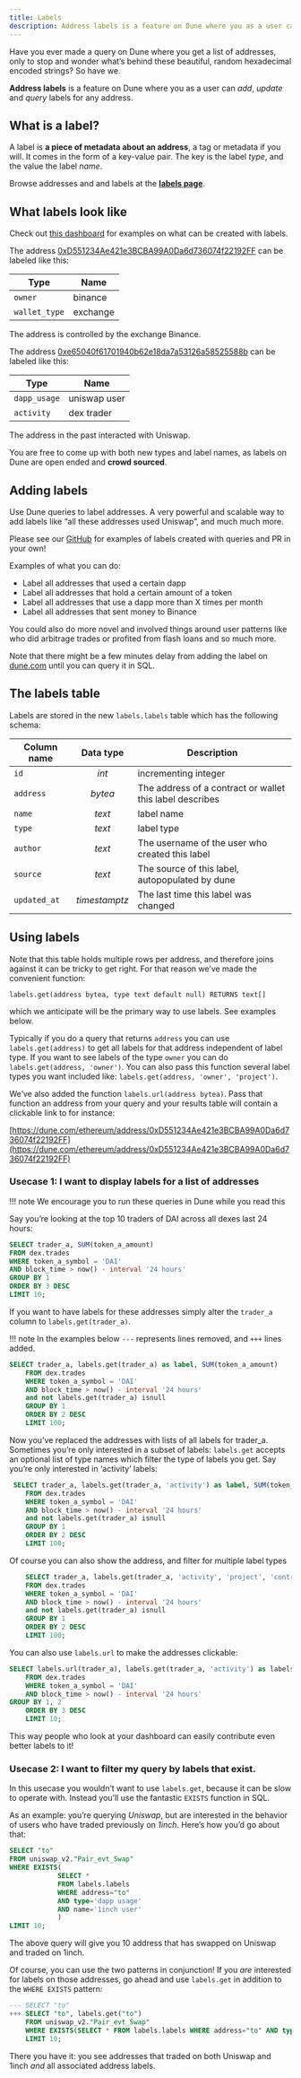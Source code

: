 ```yaml
---
title: Labels
description: Address labels is a feature on Dune where you as a user can add, update and query labels for any address.
---
```


Have you ever made a query on Dune where you get a list of addresses, only to stop and wonder what’s behind these beautiful, random hexadecimal encoded strings? So have we.

**Address labels** is a feature on Dune where you as a user can _add_, _update_ and _query_ labels for any address.

## What is a label?

A label is **a piece of metadata about an address**, a tag or metadata if you will. It comes in the form of a key-value pair. The key is the label _type_, and the value the label _name_.

Browse addresses and and labels at the [**labels page**](https://dune.com/labels).

## What labels look like

Check out [this dashboard](https://dune.com/hagaetc/labels) for examples on what can be created with labels.

The address [0xD551234Ae421e3BCBA99A0Da6d736074f22192FF](https://dune.com/ethereum/address/0xD551234Ae421e3BCBA99A0Da6d736074f22192FF) can be labeled like this:

| Type | Name |
| ----------- | -------- |
| `owner` | binance |
| `wallet_type` | exchange |

The address is controlled by the exchange Binance.

The address [0xe65040f61701940b62e18da7a53126a58525588b](https://dune.com/ethereum/address/0xe65040f61701940b62e18da7a53126a58525588b) can be labeled like this:

| Type | Name |
| ---------- | ------------ |
| `dapp_usage` | uniswap user |
| `activity` | dex trader |

The address in the past interacted with Uniswap.

You are free to come up with both new types and label names, as labels on Dune are open ended and **crowd sourced**.

## Adding labels

Use Dune queries to label addresses. A very powerful and scalable way to add labels like “all these addresses used Uniswap”, and much much more.

Please see our [GitHub](https://github.com/duneanalytics/spellbook/tree/master/labels) for examples of labels created with queries and PR in your own!

Examples of what you can do:

- Label all addresses that used a certain dapp
- Label all addresses that hold a certain amount of a token
- Label all addresses that use a dapp more than X times per month
- Label all addresses that sent money to Binance

You could also do more novel and involved things around user patterns like who did arbitrage trades or profited from flash loans and so much more.

Note that there might be a few minutes delay from adding the label on [dune.com](http://dune.com) until you can query it in SQL.

## The labels table

Labels are stored in the new `labels.labels` table which has the following schema:

| Column name | Data type | Description |
| - | :-: | - |
| `id` | _int_ | incrementing integer |
| `address` | _bytea_ | The address of a contract or wallet this label describes |
| `name` | _text_ | label name |
| `type` | _text_ | label type |
| `author` | _text_ | The username of the user who created this label |
| `source` | _text_ | The source of this label, autopopulated by dune |
| `updated_at` | _timestamptz_ | The last time this label was changed |

## Using labels

Note that this table holds multiple rows per address, and therefore joins against it can be tricky to get right. For that reason we’ve made the convenient function:

`labels.get(address bytea, type text default null) RETURNS text[]`

which we anticipate will be the primary way to use labels. See examples below.

Typically if you do a query that returns `address` you can use `labels.get(address)` to get all labels for that address independent of label type. If you want to see labels of the type `owner` you can do `labels.get(address, 'owner')`. You can also pass this function several label types you want included like: `labels.get(address, 'owner', 'project')`.

We’ve also added the function `labels.url(address bytea)`. Pass that function an address from your query and your results table will contain a clickable link to for instance:

[https://dune.com/ethereum/address/0xD551234Ae421e3BCBA99A0Da6d736074f22192FF](https://dune.com/ethereum/address/0xD551234Ae421e3BCBA99A0Da6d736074f22192FF)

### Usecase 1: I want to display labels for a list of addresses

!!! note
    We encourage you to run these queries in Dune while you read this

Say you’re looking at the top 10 traders of DAI across all dexes last 24 hours:

```sql
SELECT trader_a, SUM(token_a_amount)
FROM dex.trades
WHERE token_a_symbol = 'DAI'
AND block_time > now() - interval '24 hours'
GROUP BY 1
ORDER BY 3 DESC
LIMIT 10;
```

If you want to have labels for these addresses simply alter the `trader_a` column to `labels.get(trader_a)`.

!!! note
    In the examples below `---` represents lines removed, and `+++` lines added.

```sql
SELECT trader_a, labels.get(trader_a) as label, SUM(token_a_amount)
    FROM dex.trades
    WHERE token_a_symbol = 'DAI'
    AND block_time > now() - interval '24 hours'
    and not labels.get(trader_a) isnull
    GROUP BY 1
    ORDER BY 2 DESC
    LIMIT 100;
```

Now you’ve replaced the addresses with lists of all labels for trader_a. Sometimes you’re only interested in a subset of labels: `labels.get` accepts an optional list of type names which filter the type of labels you get. Say you’re only interested in ‘activity’ labels:

```sql
 SELECT trader_a, labels.get(trader_a, 'activity') as label, SUM(token_a_amount)
    FROM dex.trades
    WHERE token_a_symbol = 'DAI'
    AND block_time > now() - interval '24 hours'
    and not labels.get(trader_a) isnull
    GROUP BY 1
    ORDER BY 2 DESC
    LIMIT 100;
```

Of course you can also show the address, and filter for multiple label types

```sql
    SELECT trader_a, labels.get(trader_a, 'activity', 'project', 'contract_name') as label, SUM(token_a_amount)
    FROM dex.trades
    WHERE token_a_symbol = 'DAI'
    AND block_time > now() - interval '24 hours'
    and not labels.get(trader_a) isnull
    GROUP BY 1
    ORDER BY 2 DESC
    LIMIT 100;
```

You can also use `labels.url` to make the addresses clickable:

```sql
SELECT labels.url(trader_a), labels.get(trader_a, 'activity') as labels, SUM(token_a_amount)
    FROM dex.trades
    WHERE token_a_symbol = 'DAI'
    AND block_time > now() - interval '24 hours'
GROUP BY 1, 2
    ORDER BY 3 DESC
    LIMIT 10;
```

This way people who look at your dashboard can easily contribute even better labels to it!

### Usecase 2: I want to filter my query by labels that exist.

In this usecase you wouldn’t want to use `labels.get`, because it can be slow to operate with. Instead you’ll use the fantastic `EXISTS` function in SQL.

As an example: you’re querying _Uniswap_, but are interested in the behavior of users who have traded previously on _1inch_. Here’s how you’d go about that:

```sql
SELECT "to"
FROM uniswap_v2."Pair_evt_Swap" 
WHERE EXISTS(
            SELECT *
            FROM labels.labels
            WHERE address="to"
            AND type='dapp usage'
            AND name='1inch user'
            )
LIMIT 10;
```

The above query will give you 10 address that has swapped on Uniswap and traded on 1inch.

Of course, you can use the two patterns in conjunction! If you _are_ interested for labels on those addresses, go ahead and use `labels.get` in addition to the `WHERE EXISTS` pattern:

```sql
--- SELECT "to"
+++ SELECT "to", labels.get("to")
    FROM uniswap_v2."Pair_evt_Swap" 
    WHERE EXISTS(SELECT * FROM labels.labels WHERE address="to" AND type='dapp usage' AND name='1inch user')
    LIMIT 10;
```

There you have it: you see addresses that traded on both Uniswap and 1inch _and_ all associated address labels.